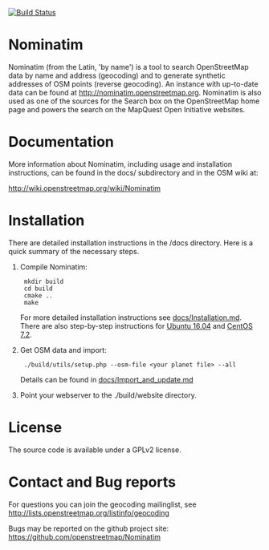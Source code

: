[![Build Status](https://travis-ci.org/openstreetmap/Nominatim.svg?branch=master)](https://travis-ci.org/openstreetmap/Nominatim)

Nominatim
=========

Nominatim (from the Latin, 'by name') is a tool to search OpenStreetMap data
by name and address (geocoding) and to generate synthetic addresses of
OSM points (reverse geocoding). An instance with up-to-date data can be found
at http://nominatim.openstreetmap.org. Nominatim is also used as one of the
sources for the Search box on the OpenStreetMap home page and powers the search
on the MapQuest Open Initiative websites.

Documentation
=============

More information about Nominatim, including usage and installation instructions,
can be found in the docs/ subdirectory and in the OSM wiki at:

http://wiki.openstreetmap.org/wiki/Nominatim

Installation
============

There are detailed installation instructions in the /docs directory.
Here is a quick summary of the necessary steps.

1. Compile Nominatim:

        mkdir build
        cd build
        cmake ..
        make

   For more detailed installation instructions see [docs/Installation.md](docs/Installation.md).
   There are also step-by-step instructions for
     [Ubuntu 16.04](docs/Install-on-Ubuntu-16.md) and
     [CentOS 7.2](docs/Install-on-Centos-7.md).

2. Get OSM data and import:

        ./build/utils/setup.php --osm-file <your planet file> --all

   Details can be found in [docs/Import_and_update.md](docs/Import-and-Update.md)

3. Point your webserver to the ./build/website directory.



License
=======

The source code is available under a GPLv2 license.

Contact and Bug reports
======================

For questions you can join the geocoding mailinglist, see
http://lists.openstreetmap.org/listinfo/geocoding

Bugs may be reported on the github project site:
https://github.com/openstreetmap/Nominatim
